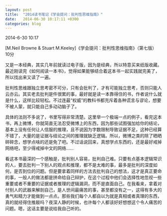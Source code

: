 ```yaml
---
layout: post
title:  "2014读书笔记《学会提问：批判性思维指南》"
date:   2014-06-30 10:17:11 +0300
categories: blog
---
```

2014-6-30 10:17

[M.Neil Browne & Stuart M.Keeley]《学会提问：批判性思维指南》（第七版） 10分

又是一本经典，其实几年前就读过电子版，因为是经典，所以特意买来纸版收藏。最近刚读完《如何阅读一本书》，觉得如果能够结合着这本书一起实践就完美了，所以找出来又读了一遍。

批判性思维跟独立思考密不可分，只有会批判了，才有可能独立思考，否则只能人云亦云。其实老去批判是件很累的事，最好就是读一本靠得住的书，作者说什么就是什么，这样比较轻松。不过连最“权威”的教科书都充斥着各种谎言与谬论，想要不被人蒙，就只能自己多动动脑子了。

具体的法则不多说了，书里写得非常清楚。这里举一个极端一点的例子，看完这本书，再上微博，你就简直无法忍受微博上的东西，因为那些试图强加给你的结论，基本上没有任何让人信服的推理，且不说因为字数限制导致证据不足，这种已经算不错了，大量的是证据与结论之间的推理就缺乏逻辑。所以，微博之类的除了晒晒碎碎念，想学点啥的还是免了吧。不过话说回来，真想学点东西的，还是最好戒掉网络吧，至少得戒掉中文的网络……

看这本书最深的一个感触是，批判别人容易，批判自己难。只要有点基本逻辑常识的人，要去批判一下别人的观点和推理，都不是太难的事，最多是批判的深度如何，是否到位的问题。但是要拿着同样的方法去批判自己的想法，这才是真正要命的事，一般人的做法都是拼命给自己辩护，在这个过程中他们会选择性地忽视一些重要或者不重要的证据或者推理的逻辑漏洞，而不是直面自己。在我看来，拿着对付别人的武器来解剖自己，是人世间最痛苦的事，甚至都没有之一，这得有多大的勇气和精力才能做到一点点。那些我们每个人都自以为就是真相或者真理的东西，真的就经得住推敲吗？夜深人静的时候，也许每个人都该好好想想这个令人痛苦的问题。嗯，这话主要是说给我自己听的。
